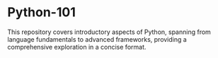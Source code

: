 # Python-101
This repository covers introductory aspects of Python, spanning from language fundamentals to advanced frameworks, providing a comprehensive exploration in a concise format. 
